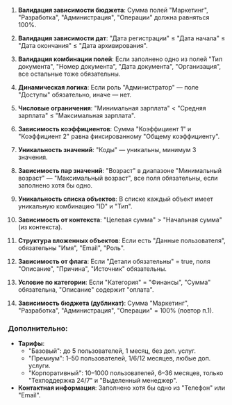 1. **Валидация зависимости бюджета**: Сумма полей "Маркетинг", "Разработка", "Администрация", "Операции" должна равняться 100%.

2. **Валидация зависимости дат**: "Дата регистрации" ≤ "Дата начала" ≤ "Дата окончания" ≤ "Дата архивирования".

3. **Валидация комбинации полей**: Если заполнено одно из полей "Тип документа", "Номер документа", "Дата документа", "Организация", все остальные тоже обязательны.

4. **Динамическая логика**: Если роль "Администратор" — поле "Доступы" обязательно, иначе — нет.

5. **Числовые ограничения**: "Минимальная зарплата" < "Средняя зарплата" ≤ "Максимальная зарплата".

6. **Зависимость коэффициентов**: Сумма "Коэффициент 1" и "Коэффициент 2" равна фиксированному "Общему коэффициенту".

7. **Уникальность значений**: "Коды" — уникальны, минимум 3 значения.

8. **Зависимость пар значений**: "Возраст" в диапазоне "Минимальный возраст" — "Максимальный возраст", все поля обязательны, если заполнено хотя бы одно.

9. **Уникальность списка объектов**: В списке каждый объект имеет уникальную комбинацию "ID" и "Тип".

10. **Зависимость от контекста**: "Целевая сумма" > "Начальная сумма" (из контекста).

11. **Структура вложенных объектов**: Если есть "Данные пользователя", обязательны "Имя", "Email", "Роль".

12. **Зависимость от флага**: Если "Детали обязательны" = true, поля "Описание", "Причина", "Источник" обязательны.

13. **Условие по категории**: Если "Категория" = "Финансы", "Сумма" обязательна, "Описание" содержит "оплата".

14. **Зависимость бюджета (дубликат)**: Сумма "Маркетинг", "Разработка", "Администрация", "Операции" = 100% (повтор п.1).


### Дополнительно:
- **Тарифы**: 
  - "Базовый": до 5 пользователей, 1 месяц, без доп. услуг.
  - "Премиум": 1–50 пользователей, 1/6/12 месяцев, любые доп. услуги.
  - "Корпоративный": 10–1000 пользователей, 6–36 месяцев, только "Техподдержка 24/7" и "Выделенный менеджер".
- **Контактная информация**: Заполнено хотя бы одно из "Телефон" или "Email".
